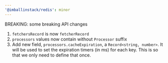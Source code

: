 ```yaml
---
'@imballinstack/redis': minor
---
```


BREAKING: some breaking API changes

1. `fetchersRecord` is now `fetcherRecord`
2. `processors` values now contain without `Processor` suffix
3. Add new field, `processors.cacheExpiration`, a `Record<string, number>`. It will be used to set the expiration timers (in ms) for each key. This is so that we only need to define that once.
